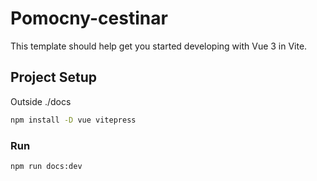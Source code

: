 # Pomocny-cestinar

This template should help get you started developing with Vue 3 in Vite.

## Project Setup

Outside ./docs
```sh
npm install -D vue vitepress
```
### Run

```sh
npm run docs:dev  
```
